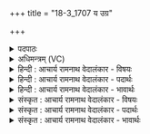 +++
title = "18-3_1707 य उग्र"

+++
<details><summary>पदपाठः</summary>

यः꣢। उ꣡ग्रः꣢। इ꣣व। शर्यहा꣢। श꣣र्य। हा꣢। ति꣣ग्म꣡शृ꣢ङ्गः। ति꣣ग्म꣢। शृ꣣ङ्गः। न꣡। व꣡ꣳस꣢꣯गः। अ꣡ग्ने꣢꣯। पु꣡रः꣢꣯। रु꣣रो꣡जि꣢थ। १७०७।
</details>

<details><summary>अधिमन्त्रम् (VC)</summary>

- अग्निः
- भरद्वाजो बार्हस्पत्यः
- गायत्री
- षड्जः
</details>

<details><summary>हिन्दी : आचार्य रामनाथ वेदालंकार - विषयः</summary>

अब वह परमेश्वर कैसा है,जिसकी शरण में हम जाएँ,यह कहते हैं।
</details>

<details><summary>हिन्दी : आचार्य रामनाथ वेदालंकार - पदार्थः</summary>

पदार्थान्वयभाषाः -  हे (अग्ने) अग्रनायक, तेजस्वी जगदीश ! (यः) जो आप (उग्रः इव) प्रचण्ड धनुर्धारी के समान (शर्यहा) वध करने योग्य काम, क्रोध आदि शत्रुओं के और व्याधि, स्त्यान आदि योग-विघ्नों के विनाशक, (तिग्मश्रृङ्गः न) तीक्ष्ण किरणोंवाले सूर्य के समान (वंसगः) चारु गतिवाले तथा सेवनीय होते हुए (पुरः) शत्रु की नगरियों वा किलेबन्दियों को (रुरोजिथ) तोड़-फोड़ डालते हो, ऐसी आपकी शरण में हम पहुँचते हैं ॥३॥ यहाँ उपमालङ्कार है ॥३॥
</details>

<details><summary>हिन्दी : आचार्य रामनाथ वेदालंकार - भावार्थः</summary>

भावार्थभाषाः -  परमेश्वर की उपासना से बल पाकर मनुष्य सब आन्तरिक शत्रुओं तथा योग के विघ्नों को पराजित करके लक्ष्य के प्रति जागरूक होता हुआ अभ्युदय और निःश्रेयस प्राप्त कर लेता है ॥३॥
</details>

<details><summary>संस्कृत : आचार्य रामनाथ वेदालंकार - विषयः</summary>

अत स परमेश्वरः कीदृशो यं वयं उपगच्छेमेत्याह।
</details>

<details><summary>संस्कृत : आचार्य रामनाथ वेदालंकार - पदार्थः</summary>

पदार्थान्वयभाषाः -  हे (अग्ने) अग्रनायक तेजस्विन् जगदीश ! (यः) यस्त्वम् (उग्रः इव) प्रचण्डः धनुर्धर इव (शर्यहा) शर्याणां हन्तव्यानां कामक्रोधादीनां शत्रूणां योगविघ्नानां व्याधिस्त्यानादीनां च हन्ता, (तिग्मशृङ्गः न) तीक्ष्णकिरणः सूर्य इव (वंसगः) वननीयगतिः संसेव्यश्च सन् (पुरः) शत्रुनगरीः शत्रुदुर्गपङ्क्तीर्वा (रुरोजिथ) भनक्षि। [रुजो भङ्गे, तुदादिः, सामान्यकाले लिट्।] तस्य ते शर्म शरणं वयम् अग्न्म इति पूर्वमन्त्रादाकृष्यते ॥३॥२ अत्रोपमालङ्कारः ॥३॥
</details>

<details><summary>संस्कृत : आचार्य रामनाथ वेदालंकार - भावार्थः</summary>

भावार्थभाषाः -  परमेश्वरोपासनया प्राप्तबलो जनः सर्वानान्तरान् शत्रून् योगविघ्नांश्च पराजित्य लक्ष्यं प्रति जागरूकः सन्नभ्युदयं निःश्रेयसं च लभते ॥३॥
</details>